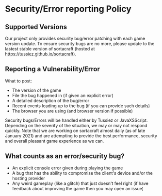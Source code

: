 # Security/Error reporting Policy

## Supported Versions
Our project only provides security bug/error patching with each game version update. To ensure security bugs are no more, please update to the lastest stable version of sortacraft (hosted at https://tussiez.github.io/sortacraft).

## Reporting a Vulnerability/Error
What to post:
- The version of the game
- File the bug happened in (if given an explicit error)
- A detailed description of the bug/error
- Recent events leading up to the bug (if you can provide such details)
- The browser you are using (and browser version if possible)

Security bugs/Errors will be handled either by Tussiez or JavaXSScript. Depending on the severity of the situation, we may or may not respond quickly. Note that we are working on sortacraft almost daily (as of late January 2021) and are attempting to provide the best performance, security and overall pleasant game experience as we can.

## What counts as an error/security bug?
- An explicit console error given during playing the game
- A bug that has the ability to compromise the client's device and/or the hosting provider
- Any weird gameplay (like a glitch) that just doesn't feel right (if have feedback about improving the game then you may open an issue)
